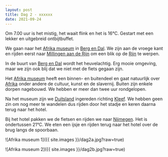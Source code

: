 ```yaml
---
layout: post
title: Dag 2 - xxxxxx
date: 2021-09-24
---
```

Om 7.00 uur is het mistig, het waait flink en het is 16°C. Gestart met een lekker en uitgebreid ontbijtbuffet.  

We gaan naar het [Afrika museum](https://www.afrikamuseum.nl/) in [Berg en Dal](https://nl.wikipedia.org/wiki/Berg_en_Dal_(plaats)). We zijn aan de vroege kant en rijden eerst naar [Millingen aan de Rijn](https://nl.wikipedia.org/wiki/Millingen_aan_de_Rijn) om een blik op de [Rijn](https://nl.wikipedia.org/wiki/Rijn) te werpen.  

In de buurt van [Berg en Dal](https://nl.wikipedia.org/wiki/Berg_en_Dal_(plaats)) wordt het heuvelachtig. Erg mooie omgeving, maar we zijn ook blij dat we niet met de fiets gegaan zijn.  

Het [Afrika museum](https://www.afrikamuseum.nl/) heeft een binnen- en buitendeel en gaat natuurlijk over [Afrika](https://nl.wikipedia.org/wiki/Afrika) onder andere de cultuur, kunst en de slavernij. Buiten zijn enkele dorpen nagebouwd. We hebben er meer dan twee uur rondgelopen.  

Na het museum zijn we [Duitsland](https://nl.wikipedia.org/wiki/Duitsland) ingereden richting [Kleef](https://nl.wikipedia.org/wiki/Kleef_(stad)). We hebben geen zin om nog meer te wandelen dus rijden door het stadje en keren daarna terug naar het hotel.  

Bij het hotel pakken we de fietsen en rijden we naar [Nijmegen](https://nl.wikipedia.org/wiki/Nijmegen). Het is ondertussen 21°C. We eten een ijsje en rijden terug naar het hotel over de brug langs de spoorbaan.  

![Afrika museum 1]({{ site.images }}/dag2a.jpg?raw=true)

![Afrika museum 2]({{ site.images }}/dag2b.jpg?raw=true)

